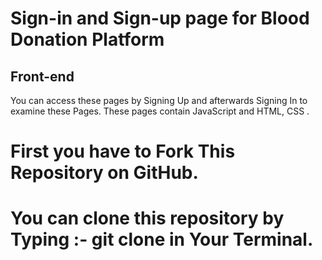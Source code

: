 <h1>Sign-in and Sign-up page for Blood Donation Platform</h1>
<h2>Front-end</h2>
You can access these pages by Signing Up and afterwards Signing In to examine these Pages.
These pages contain JavaScript and HTML, CSS . 
<h1>First you have to Fork This Repository on GitHub.<br></h1>
<h1>You can clone this repository by Typing :- git clone  in Your Terminal.</h1>
